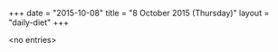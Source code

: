+++
date = "2015-10-08"
title = "8 October 2015 (Thursday)"
layout = "daily-diet"
+++

<p>&lt;no entries&gt;</p>